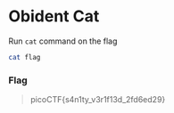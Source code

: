 # Obident Cat
Run `cat` command on the flag
```bash
cat flag

```
### Flag
> picoCTF{s4n1ty_v3r1f13d_2fd6ed29}
